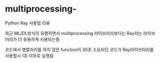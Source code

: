 # multiprocessing-

Python Ray 사용법 리뷰

최근 ML/DL방식이 유행하면서 multiprocessing 라이브러리보다는 Ray라는 라이브러리가 더 유용하게 사용되는중

코드에서 병렬처리를 하지 않은 function이 30초 소요되던 코드가 Ray라이브러리를 사용할시 1초 이하로 실행됨
